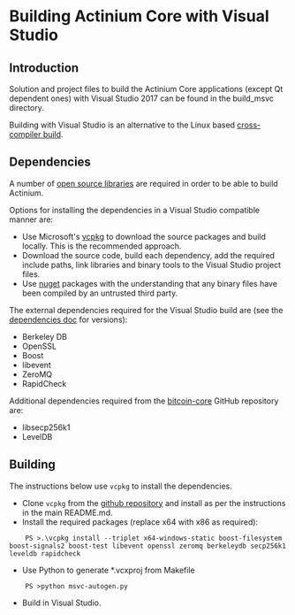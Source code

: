 Building Actinium Core with Visual Studio
========================================

Introduction
---------------------
Solution and project files to build the Actinium Core applications (except Qt dependent ones) with Visual Studio 2017 can be found in the build_msvc directory.

Building with Visual Studio is an alternative to the Linux based [cross-compiler build](https://github.com/Actinium-project/Actinium-ng/blob/master/doc/build-windows.md).

Dependencies
---------------------
A number of [open source libraries](https://github.com/Actinium-project/Actinium-ng/blob/master/doc/dependencies.md) are required in order to be able to build Actinium.

Options for installing the dependencies in a Visual Studio compatible manner are:

- Use Microsoft's [vcpkg](https://docs.microsoft.com/en-us/cpp/vcpkg) to download the source packages and build locally. This is the recommended approach.
- Download the source code, build each dependency, add the required include paths, link libraries and binary tools to the Visual Studio project files.
- Use [nuget](https://www.nuget.org/) packages with the understanding that any binary files have been compiled by an untrusted third party.

The external dependencies required for the Visual Studio build are (see the [dependencies doc](https://github.com/Actinium-project/Actinium-ng/blob/master/doc/dependencies.md) for versions):

- Berkeley DB
- OpenSSL
- Boost
- libevent
- ZeroMQ
- RapidCheck

Additional dependencies required from the [bitcoin-core](https://github.com/bitcoin-core) GitHub repository are:
- libsecp256k1
- LevelDB

Building
---------------------
The instructions below use `vcpkg` to install the dependencies.

- Clone `vcpkg` from the [github repository](https://github.com/Microsoft/vcpkg) and install as per the instructions in the main README.md.
- Install the required packages (replace x64 with x86 as required):

```
    PS >.\vcpkg install --triplet x64-windows-static boost-filesystem boost-signals2 boost-test libevent openssl zeromq berkeleydb secp256k1 leveldb rapidcheck
```

- Use Python to generate *.vcxproj from Makefile

```
    PS >python msvc-autogen.py
```

- Build in Visual Studio.
